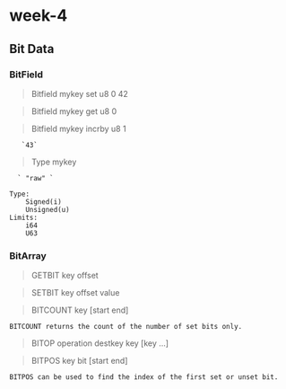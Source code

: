 # week-4

## Bit Data

### BitField

  > Bitfield mykey set u8 0 42

  > Bitfield mykey get u8 0

  > Bitfield mykey incrby u8 1

       `43`

  > Type mykey

      ` "raw" `

```
Type:
	Signed(i)
	Unsigned(u)
Limits:
	i64
	U63
```

### BitArray

>	GETBIT key offset

>	SETBIT key offset value

>	BITCOUNT key [start end]

	BITCOUNT returns the count of the number of set bits only.
	
>	BITOP operation destkey key [key …]

>	BITPOS key bit [start end]

	BITPOS can be used to find the index of the first set or unset bit.
